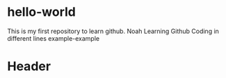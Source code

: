 # hello-world
This is my first repository to learn github.
Noah
Learning Github
Coding in different lines 
example-example
<h1>Header</h1>

